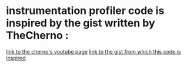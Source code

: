 # instrumentation profiler code is inspired by the gist written by TheCherno : 

[link to the cherno's youtube page](https://www.youtube.com/user/TheChernoProject)
[link to the gist from which this code is inspired](https://gist.github.com/TheCherno/31f135eea6ee729ab5f26a6908eb3a5e)